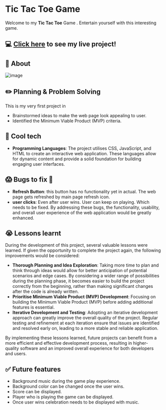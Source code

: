 # Tic Tac Toe Game
Welcome to my  **Tic Tac Toe** Game . Entertain yourself with this interesting game.

## :computer: [Click here](https://gagurpreet.github.io/tic-tac-toe/) to see my live project!

## :page_facing_up: About

![image](https://github.com/gagurpreet/tic-tac-toe/assets/129696535/8cd38ee5-806b-4757-9b1c-66a415cadac2)

## :pencil2: Planning & Problem Solving
This is my very first project in 
- Brainstormed ideas to make the web page look appealing to user.
- Identified the Minimum Viable Product (MVP) criteria.

## :rocket: Cool tech
- **Programming Languages**: The project utilises CSS, JavaScript, and HTML to create an interactive web application. These languages allow for dynamic content and provide a solid foundation for building engaging user interfaces.


## :scream: Bugs to fix :hankey:
- **Refresh Button**: this button has no functionality yet in actual. The web page gets refreshed by main page refresh icon.
- **user clicks**: Even after user wins. User can keep on playing. Which needs to be fixed.
By addressing these bugs, the functionality, usability, and overall user experience of the web application would be greatly enhanced.

## :sob: Lessons learnt
During the development of this project, several valuable lessons were learned. If given the opportunity to complete the project again, the following improvements would be considered:

- **Thorough Planning and Idea Exploration**: Taking more time to plan and think through ideas would allow for better anticipation of potential scenarios and edge cases. By considering a wider range of possibilities during the planning phase, it becomes easier to build the project correctly from the beginning, rather than making significant changes after the code is already written.
- **Prioritise Minimum Viable Product (MVP) Development**: Focusing on building the Minimum Viable Product (MVP) before adding additional features is essential. 
- **Iterative Development and Testing**: Adopting an iterative development approach can greatly improve the overall quality of the project. Regular testing and refinement at each iteration ensure that issues are identified and resolved early on, leading to a more stable and reliable application.

By implementing these lessons learned, future projects can benefit from a more efficient and effective development process, resulting in higher-quality software and an improved overall experience for both developers and users.

## :white_check_mark: Future features
- Background music during the game play experience.
- Background color can be changed once the user wins.
- Score can be displayed.
- Player who is playing the game can be displayed.
- Once user wins celebration needs to be displayed with music.
